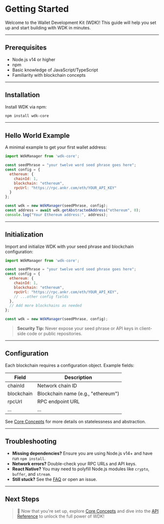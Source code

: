 # Getting Started

Welcome to the Wallet Development Kit (WDK)! This guide will help you set up and start building with WDK in minutes.

---

## Prerequisites
- Node.js v14 or higher
- npm
- Basic knowledge of JavaScript/TypeScript
- Familiarity with blockchain concepts

---

## Installation
Install WDK via npm:
```bash
npm install wdk-core
```

---

## Hello World Example
A minimal example to get your first wallet address:
```javascript
import WdkManager from 'wdk-core';

const seedPhrase = "your twelve word seed phrase goes here";
const config = {
  ethereum: {
    chainId: 1,
    blockchain: "ethereum",
    rpcUrl: "https://rpc.ankr.com/eth/YOUR_API_KEY"
  }
};

const wdk = new WdkManager(seedPhrase, config);
const address = await wdk.getAbstractedAddress("ethereum", 0);
console.log("Your Ethereum address:", address);
```

---

## Initialization
Import and initialize WDK with your seed phrase and blockchain configuration:
```javascript
import WdkManager from 'wdk-core';

const seedPhrase = "your twelve word seed phrase goes here";
const config = {
  ethereum: {
    chainId: 1,
    blockchain: "ethereum",
    rpcUrl: "https://rpc.ankr.com/eth/YOUR_API_KEY",
    // ...other config fields
  },
  // Add more blockchains as needed
};

const wdk = new WdkManager(seedPhrase, config);
```
> **Security Tip:** Never expose your seed phrase or API keys in client-side code or public repositories.

---

## Configuration
Each blockchain requires a configuration object. Example fields:

| Field             | Description                                 |
|-------------------|---------------------------------------------|
| chainId           | Network chain ID                            |
| blockchain        | Blockchain name (e.g., "ethereum")          |
| rpcUrl            | RPC endpoint URL                            |
| ...               | ...                                         |

See [Core Concepts](core-concepts.md) for more details on statelessness and abstraction.

---

## Troubleshooting
- **Missing dependencies?** Ensure you are using Node.js v14+ and have run `npm install`.
- **Network errors?** Double-check your RPC URLs and API keys.
- **React Native?** You may need to polyfill Node.js modules like `crypto`, `buffer`, and `stream`.
- **Still stuck?** See the [FAQ](faq.md) or open an issue.

---

## Next Steps
> 🚀 Now that you're set up, explore [Core Concepts](core-concepts.md) and dive into the [API Reference](api-reference.md) to unlock the full power of WDK! 